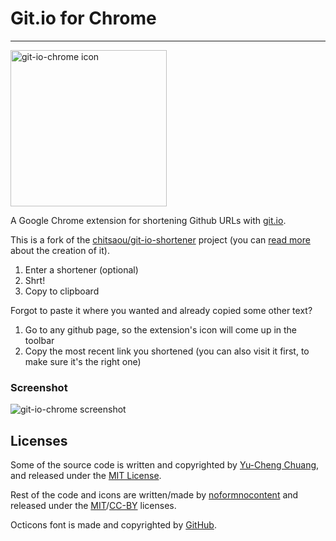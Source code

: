 Git.io for Chrome
====
----

<img src="https://raw.github.com/noformnocontent/git-io-chrome/master/imgsrc/icon.png" width=250 height=250 alt="git-io-chrome icon">

A Google Chrome extension for shortening Github URLs with [git.io](http://git.io).

This is a fork of the [chitsaou/git-io-shortener](https://github.com/chitsaou/git-io-shortener) project (you can [read more](http://blog.yorkxin.org/2012/04/15/git-io-url-shortener/) about the creation of it).

1. Enter a shortener (optional)
2. Shrt!
3. Copy to clipboard

Forgot to paste it where you wanted and already copied some other text?

1. Go to any github page, so the extension's icon will come up in the toolbar
2. Copy the most recent link you shortened (you can also visit it first, to make sure it's the right one)


### Screenshot

![git-io-chrome screenshot](https://raw.github.com/noformnocontent/git-io-chrome/master/screenshot.png)


## Licenses

Some of the source code is written and copyrighted by [Yu-Cheng Chuang](http://yorkxin.org), and released under the [MIT License](http://yu-cheng-chuang.mit-license.org).

Rest of the code and icons are written/made by [noformnocontent](http://noformnocontent.com) and released under the [MIT](http://nn.mit-license.org)/[CC-BY](http://creativecommons.org/licenses/by/3.0/) licenses.

Octicons font is made and copyrighted by [GitHub](https://github.com).
